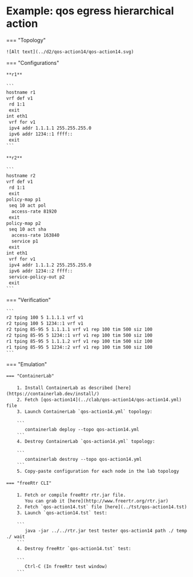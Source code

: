 # Example: qos egress hierarchical action

=== "Topology"

    ![Alt text](../d2/qos-action14/qos-action14.svg)

=== "Configurations"

    **r1**

    ```
    hostname r1
    vrf def v1
     rd 1:1
     exit
    int eth1
     vrf for v1
     ipv4 addr 1.1.1.1 255.255.255.0
     ipv6 addr 1234::1 ffff::
     exit
    ```

    **r2**

    ```
    hostname r2
    vrf def v1
     rd 1:1
     exit
    policy-map p1
     seq 10 act pol
      access-rate 81920
     exit
    policy-map p2
     seq 10 act sha
      access-rate 163840
      service p1
     exit
    int eth1
     vrf for v1
     ipv4 addr 1.1.1.2 255.255.255.0
     ipv6 addr 1234::2 ffff::
     service-policy-out p2
     exit
    ```

=== "Verification"

    ```
    r2 tping 100 5 1.1.1.1 vrf v1
    r2 tping 100 5 1234::1 vrf v1
    r2 tping 85-95 5 1.1.1.1 vrf v1 rep 100 tim 500 siz 100
    r2 tping 85-95 5 1234::1 vrf v1 rep 100 tim 500 siz 100
    r1 tping 85-95 5 1.1.1.2 vrf v1 rep 100 tim 500 siz 100
    r1 tping 85-95 5 1234::2 vrf v1 rep 100 tim 500 siz 100
    ```

=== "Emulation"

    === "ContainerLab"

        1. Install ContainerLab as described [here](https://containerlab.dev/install/)  
        2. Fetch [qos-action14](../clab/qos-action14/qos-action14.yml) file  
        3. Launch ContainerLab `qos-action14.yml` topology:  

        ```
           containerlab deploy --topo qos-action14.yml  
        ```
        4. Destroy ContainerLab `qos-action14.yml` topology:  

        ```
           containerlab destroy --topo qos-action14.yml  
        ```
        5. Copy-paste configuration for each node in the lab topology

    === "freeRtr CLI"

        1. Fetch or compile freeRtr rtr.jar file.  
           You can grab it [here](http://www.freertr.org/rtr.jar)  
        2. Fetch `qos-action14.tst` file [here](../tst/qos-action14.tst)  
        3. Launch `qos-action14.tst` test:  

        ```
           java -jar ../../rtr.jar test tester qos-action14 path ./ temp ./ wait
        ```
        4. Destroy freeRtr `qos-action14.tst` test:  

        ```
           Ctrl-C (In freeRtr test window)
        ```


